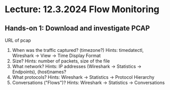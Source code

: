 # Lecture: 12.3.2024 Flow Monitoring

## Hands-on 1: Download and investigate PCAP

URL of pcap

1. When was the traffic captured? (timezone?)
    Hints: timedatectl, Wireshark -> View -> Time Display Format
2. Size?
    Hints: number of packets, size of the file
3. What network?
    Hints: IP addresses (Wireshark -> Statistics -> Endpoints), (host)names?
4. What protocols?
    Hints: Wireshark -> Statistics -> Protocol Hierarchy
5. Conversations ("Flows")?
    Hints: Wireshark -> Statistics -> Conversations

